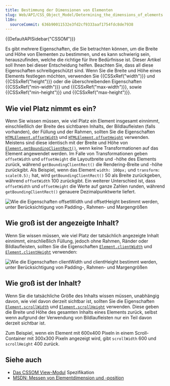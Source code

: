 ```yaml
---
title: Bestimmung der Dimensionen von Elementen
slug: Web/API/CSS_Object_Model/Determining_the_dimensions_of_elements
l10n:
  sourceCommit: 636b90011532e3fd2cf9333aaf1754fdc8de7938
---
```


{{DefaultAPISidebar("CSSOM")}}

Es gibt mehrere Eigenschaften, die Sie betrachten können, um die Breite und Höhe von Elementen zu bestimmen, und es kann schwierig sein, herauszufinden, welche die richtige für Ihre Bedürfnisse ist. Dieser Artikel soll Ihnen bei dieser Entscheidung helfen. Beachten Sie, dass all diese Eigenschaften schreibgeschützt sind. Wenn Sie die Breite und Höhe eines Elements festlegen möchten, verwenden Sie {{CSSxRef("width")}} und {{CSSxRef("height")}} oder die überschreibenden Eigenschaften {{CSSxRef("min-width")}} und {{CSSxRef("max-width")}}, sowie {{CSSxRef("min-height")}} und {{CSSxRef("max-height")}}.

## Wie viel Platz nimmt es ein?

Wenn Sie wissen müssen, wie viel Platz ein Element insgesamt einnimmt, einschließlich der Breite des sichtbaren Inhalts, der Bildlaufleisten (falls vorhanden), der Füllung und der Rahmen, sollten Sie die Eigenschaften [`HTMLElement.offsetWidth`](/de/docs/Web/API/HTMLElement/offsetWidth) und [`HTMLElement.offsetHeight`](/de/docs/Web/API/HTMLElement/offsetHeight) verwenden. Meistens sind diese identisch mit der Breite und Höhe von [`Element.getBoundingClientRect()`](/de/docs/Web/API/Element/getBoundingClientRect), wenn keine Transformationen auf das Element angewendet werden. Im Falle von Transformationen geben `offsetWidth` und `offsetHeight` die Layoutbreite und -höhe des Elements zurück, während `getBoundingClientRect()` die Rendering-Breite und -höhe zurückgibt. Als Beispiel, wenn das Element `width: 100px;` und `transform: scale(0.5);` hat, wird `getBoundingClientRect()` 50 als Breite zurückgeben, während `offsetWidth` 100 zurückgibt. Ein weiterer Unterschied ist, dass `offsetWidth` und `offsetHeight` die Werte auf ganze Zahlen runden, während `getBoundingClientRect()` genauere Dezimalpunktwerte liefert.

![Wie die Eigenschaften offsetWidth und offsetHeight bestimmt werden, unter Berücksichtigung von Padding-, Rahmen- und Margengrößen](dimensions-offset.png)

## Wie groß ist der angezeigte Inhalt?

Wenn Sie wissen müssen, wie viel Platz der tatsächlich angezeigte Inhalt einnimmt, einschließlich Füllung, jedoch ohne Rahmen, Ränder oder Bildlaufleisten, sollten Sie die Eigenschaften [`Element.clientWidth`](/de/docs/Web/API/Element/clientWidth) und [`Element.clientHeight`](/de/docs/Web/API/Element/clientHeight) verwenden:

![Wie die Eigenschaften clientWidth und clientHeight bestimmt werden, unter Berücksichtigung von Padding-, Rahmen- und Margengrößen](dimensions-client.png)

## Wie groß ist der Inhalt?

Wenn Sie die tatsächliche Größe des Inhalts wissen müssen, unabhängig davon, wie viel davon derzeit sichtbar ist, sollten Sie die Eigenschaften [`Element.scrollWidth`](/de/docs/Web/API/Element/scrollWidth) und [`Element.scrollHeight`](/de/docs/Web/API/Element/scrollHeight) verwenden. Diese geben die Breite und Höhe des gesamten Inhalts eines Elements zurück, selbst wenn aufgrund der Verwendung von Bildlaufleisten nur ein Teil davon derzeit sichtbar ist.

Zum Beispiel, wenn ein Element mit 600x400 Pixeln in einem Scroll-Container mit 300x300 Pixeln angezeigt wird, gibt `scrollWidth` 600 und `scrollHeight` 400 zurück.

## Siehe auch

- [Das CSSOM View-Modul](https://drafts.csswg.org/cssom-view/) Spezifikation
- [MSDN: Messen von Elementdimension und -position](<https://learn.microsoft.com/en-us/previous-versions/hh781509(v=vs.85)>)
